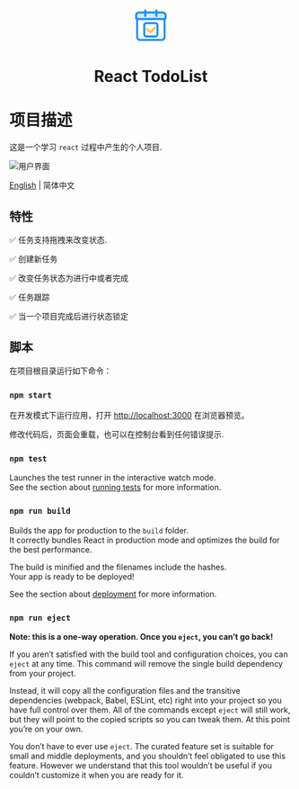 <p align="center">
  <a href="https://github.com/stefan-ysh/react-todo">
    <img alt="React TodoList" height="64" src="./src/assets/doc/image/logo.svg">
  </a>
</p>
<h1 align="center">React TodoList</h1>

# 项目描述

这是一个学习 `react` 过程中产生的个人项目.

![用户界面](./src/assets/doc/image/todo-list.gif)

[English](./README.md) | 简体中文

## 特性

✅ 任务支持拖拽来改变状态.

✅ 创建新任务

✅ 改变任务状态为进行中或者完成

✅ 任务跟踪

✅ 当一个项目完成后进行状态锁定

<!-- This project was bootstrapped with [Create React App](https://github.com/facebook/create-react-app). -->

## 脚本

在项目根目录运行如下命令：

### `npm start`

在开发模式下运行应用，打开 [http://localhost:3000](http://localhost:3000) 在浏览器预览。

修改代码后，页面会重载，也可以在控制台看到任何错误提示.

### `npm test`

Launches the test runner in the interactive watch mode.\
See the section about [running tests](https://facebook.github.io/create-react-app/docs/running-tests) for more information.

### `npm run build`

Builds the app for production to the `build` folder.\
It correctly bundles React in production mode and optimizes the build for the best performance.

The build is minified and the filenames include the hashes.\
Your app is ready to be deployed!

See the section about [deployment](https://facebook.github.io/create-react-app/docs/deployment) for more information.

### `npm run eject`

**Note: this is a one-way operation. Once you `eject`, you can’t go back!**

If you aren’t satisfied with the build tool and configuration choices, you can `eject` at any time. This command will remove the single build dependency from your project.

Instead, it will copy all the configuration files and the transitive dependencies (webpack, Babel, ESLint, etc) right into your project so you have full control over them. All of the commands except `eject` will still work, but they will point to the copied scripts so you can tweak them. At this point you’re on your own.

You don’t have to ever use `eject`. The curated feature set is suitable for small and middle deployments, and you shouldn’t feel obligated to use this feature. However we understand that this tool wouldn’t be useful if you couldn’t customize it when you are ready for it.
